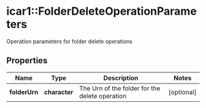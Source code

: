 # icar1::FolderDeleteOperationParameters

Operation parameters for folder delete operations

## Properties
Name | Type | Description | Notes
------------ | ------------- | ------------- | -------------
**folderUrn** | **character** | The Urn of the folder for the delete operation | [optional] 



